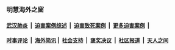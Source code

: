 
### 明慧海外之窗

####  [武汉肺炎](indexes/365.md?t=05201401) &nbsp;|&nbsp;  [迫害案例综述](indexes/328.md?t=05201401) &nbsp;|&nbsp; [迫害致死案例](indexes/277.md?t=05201401)  &nbsp;|&nbsp; [更多迫害案例](indexes/81.md?t=05201401)  &nbsp;|&nbsp; 
####  [时事评论](indexes/19.md?t=05201401) &nbsp;|&nbsp; [海外简讯](indexes/245.md?t=05201401)&nbsp;|&nbsp;  [社会支持](indexes/140.md?t=05201401) &nbsp;|&nbsp; [褒奖决议](indexes/282.md?t=05201401) &nbsp;|&nbsp; [社区报道](indexes/91.md?t=05201401)  &nbsp;|&nbsp; [天人之间](indexes/78.md?t=05201401) 

